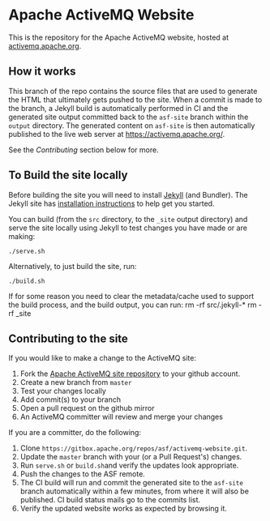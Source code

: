 Apache ActiveMQ Website
=======================

This is the repository for the Apache ActiveMQ website, hosted at [activemq.apache.org](https://activemq.apache.org/).

How it works
------------
This branch of the repo contains the source files that are used to generate the HTML that ultimately gets pushed to the site. When a commit is made to the branch, a Jekyll build is automatically performed in CI and the generated site output committed back to the `asf-site` branch within the `output` directory. The generated content on `asf-site` is then automatically published to the live web server at https://activemq.apache.org/.

See the *Contributing* section below for more.


To Build the site locally
-------------------------

Before building the site you will need to install [Jekyll](https://jekyllrb.com/) (and Bundler).  The Jekyll site has [installation instructions](https://jekyllrb.com/docs/installation/) to help get you started.

You can build (from the `src` directory, to the `_site` output directory) and serve the site locally using Jekyll to test changes you have made or are making:

    ./serve.sh

Alternatively, to just build the site, run:

    ./build.sh

If for some reason you need to clear the metadata/cache used to support the build process, and the build output, you can run:
    rm -rf src/.jekyll-*
    rm -rf _site


Contributing to the site
------------------------
If you would like to make a change to the ActiveMQ site:

1. Fork the [Apache ActiveMQ site repository](https://github.com/apache/activemq-website) to your github account.
2. Create a new branch from `master`
3. Test your changes locally
4. Add commit(s) to your branch
5. Open a pull request on the github mirror
6. An ActiveMQ committer will review and merge your changes

If you are a committer, do the following:

1. Clone `https://gitbox.apache.org/repos/asf/activemq-website.git`.
2. Update the `master` branch with your (or a Pull Request's) changes.
3. Run `serve.sh` or `build.sh`and verify the updates look appropriate.
4. Push the changes to the ASF remote.
5. The CI build will run and commit the generated site to the `asf-site` branch automatically within a few minutes, from where it will also be published. CI build status mails go to the commits list.
6. Verify the updated website works as expected by browsing it.
